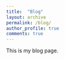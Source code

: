 ```yaml
---
title:  "Blog"
layout: archive
permalink: /blog/
author_profile: true
comments: true
---
```


This is my blog page.